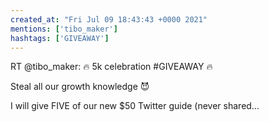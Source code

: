 ```yaml
---
created_at: "Fri Jul 09 18:43:43 +0000 2021"
mentions: ['tibo_maker']
hashtags: ['GIVEAWAY']
---
```


RT @tibo_maker: 🔥 5k celebration #GIVEAWAY 🔥

Steal all our growth knowledge 😈

I will give FIVE of our new $50 Twitter guide
(never shared…